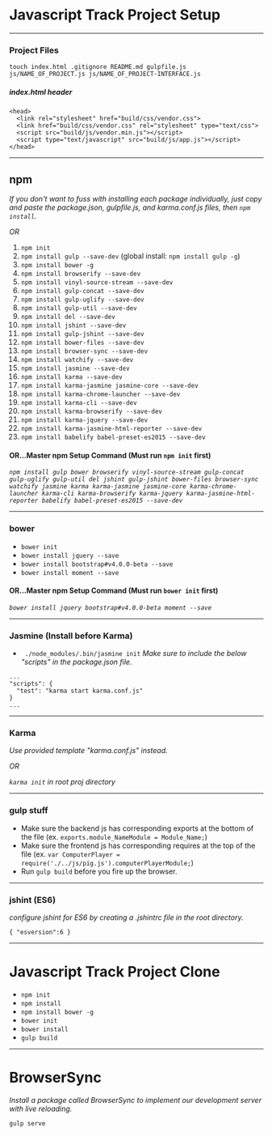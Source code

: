 # Javascript Track Project Setup
___
### Project Files
`touch index.html .gitignore README.md gulpfile.js js/NAME_OF_PROJECT.js js/NAME_OF_PROJECT-INTERFACE.js`

##### index.html header
```
<head>
  <link rel="stylesheet" href="build/css/vendor.css">
  <link href="build/css/vendor.css" rel="stylesheet" type="text/css">
  <script src="build/js/vendor.min.js"></script>
  <script type="text/javascript" src="build/js/app.js"></script>
</head>
```
___
## npm
_If you don't want to fuss with installing each package individually, just copy and paste the package.json, gulpfile.js, and karma.conf.js files, then `npm install`._

_OR_

1. `npm init`
1. `npm install gulp --save-dev` (global install: `npm install gulp -g`)
1. `npm install bower -g`
1. `npm install browserify --save-dev`
1. `npm install vinyl-source-stream --save-dev`
1. `npm install gulp-concat --save-dev`
1. `npm install gulp-uglify --save-dev`
1. `npm install gulp-util --save-dev`
1. `npm install del --save-dev`
1. `npm install jshint --save-dev`
1. `npm install gulp-jshint --save-dev`
1. `npm install bower-files --save-dev`
1. `npm install browser-sync --save-dev`
1. `npm install watchify --save-dev`
1. `npm install jasmine --save-dev`
1. `npm install karma --save-dev`
1. `npm install karma-jasmine jasmine-core --save-dev`
1. `npm install karma-chrome-launcher --save-dev`
1. `npm install karma-cli --save-dev`
1. `npm install karma-browserify --save-dev`
1. `npm install karma-jquery --save-dev`
1. `npm install karma-jasmine-html-reporter --save-dev`
1. `npm install babelify babel-preset-es2015 --save-dev`

#### OR...Master npm Setup Command (Must run `npm init` first)
_`npm install gulp bower browserify vinyl-source-stream gulp-concat gulp-uglify gulp-util del jshint gulp-jshint bower-files browser-sync watchify jasmine karma karma-jasmine jasmine-core karma-chrome-launcher karma-cli karma-browserify karma-jquery karma-jasmine-html-reporter babelify babel-preset-es2015 --save-dev`_
___
### bower
* `bower init`
* `bower install jquery --save`
* `bower install bootstrap#v4.0.0-beta --save`
* `bower install moment --save`

#### OR...Master npm Setup Command (Must run `bower init` first)
_`bower install jquery bootstrap#v4.0.0-beta moment --save`_
___
### Jasmine (Install before Karma)
* ` ./node_modules/.bin/jasmine init`
_Make sure to include the below "scripts" in the package.json file._

```
...
"scripts": {
  "test": "karma start karma.conf.js"
}
...
```
___
### Karma
_Use provided template "karma.conf.js" instead._

_OR_

_`karma init` in root proj directory_
___
### gulp stuff
* Make sure the backend js has corresponding exports at the bottom of the file (ex. `exports.module_NameModule = Module_Name;`)
* Make sure the frontend js has corresponding requires at the top of the file (ex. `var ComputerPlayer = require('./../js/pig.js').computerPlayerModule;`)
* Run `gulp build` before you fire up the browser.
___
### jshint (ES6)
_configure jshint for ES6 by creating a .jshintrc file in the root directory._

`{ "esversion":6 }`
___
# Javascript Track Project Clone

* `npm init`
* `npm install`
* `npm install bower -g`
* `bower init`
* `bower install`
* `gulp build`
___
# BrowserSync
_Install a package called BrowserSync to implement our development server with live reloading._

`gulp serve`
